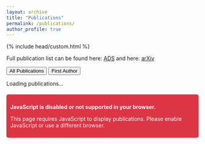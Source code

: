 ```yaml
---
layout: archive
title: "Publications"
permalink: /publications/
author_profile: true
---
```


{% include head/custom.html %}

<link rel="stylesheet" href="{{ '/assets/css/publications.css' | relative_url }}">
<script src="{{ '/assets/js/publications-loader.js' | relative_url }}" type="text/javascript"></script>

Full publication list can be found here: [ADS](https://ui.adsabs.harvard.edu/search/q=orcid%3A0000-0002-5992-7586&sort=date%20desc%2C%20bibcode%20desc&p_=0) and here: [arXiv](https://arxiv.org/search/?query=sihan+yuan&searchtype=all&source=header)

<div class="publication-tabs">
  <button id="all-tab" class="tab-button active">All Publications</button>
  <button id="first-author-tab" class="tab-button">First Author</button>
</div>

<div id="publications-container">
  <p>Loading publications...</p>
</div>

<noscript>
  <div style="background-color: #dc3545; color: white; padding: 10px; margin-top: 20px; border-radius: 5px;">
    <p><strong>JavaScript is disabled or not supported in your browser.</strong></p>
    <p>This page requires JavaScript to display publications. Please enable JavaScript or use a different browser.</p>
  </div>
</noscript>
